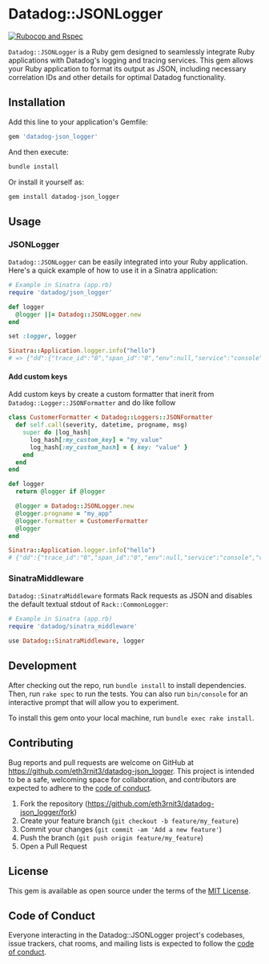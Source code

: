 # Datadog::JSONLogger

[![Rubocop and Rspec](https://github.com/Eth3rnit3/datadog-json_logger/actions/workflows/main.yml/badge.svg?branch=main)](https://github.com/Eth3rnit3/datadog-json_logger/actions/workflows/main.yml)

`Datadog::JSONLogger` is a Ruby gem designed to seamlessly integrate Ruby applications with Datadog's logging and tracing services. This gem allows your Ruby application to format its output as JSON, including necessary correlation IDs and other details for optimal Datadog functionality.

## Installation

Add this line to your application's Gemfile:

```ruby
gem 'datadog-json_logger'
```

And then execute:

```bash
bundle install
```

Or install it yourself as:

```bash
gem install datadog-json_logger
```

## Usage

### JSONLogger

`Datadog::JSONLogger` can be easily integrated into your Ruby application. Here's a quick example of how to use it in a Sinatra application:

```ruby
# Example in Sinatra (app.rb)
require 'datadog/json_logger'

def logger
  @logger ||= Datadog::JSONLogger.new
end

set :logger, logger

Sinatra::Application.logger.info("hello")
# => {"dd":{"trace_id":"0","span_id":"0","env":null,"service":"console","version":null},"timestamp":"2023-11-22 22:28:00 +0100","severity":"INFO ","progname":"","message":"hello"}
```

#### Add custom keys
Add custom keys by create a custom formatter that inerit from `Datadog::Logger::JSONFormatter` and do like follow
```ruby
class CustomerFormatter < Datadog::Loggers::JSONFormatter
  def self.call(severity, datetime, progname, msg)
    super do |log_hash|
      log_hash[:my_custom_key] = "my_value"
      log_hash[:my_custom_hash] = { key: "value" }
    end
  end
end

def logger
  return @logger if @logger

  @logger = Datadog::JSONLogger.new
  @logger.progname = "my_app"
  @logger.formatter = CustomerFormatter
  @logger
end

Sinatra::Application.logger.info("hello")
# {"dd":{"trace_id":"0","span_id":"0","env":null,"service":"console","version":null},"timestamp":"2023-11-22 22:46:01 +0100","severity":"INFO ","progname":"my_app","message":"hello","my_custom_key":"my_value","my_custom_hash":{"key":"value"}}
```

### SinatraMiddleware

`Datadog::SinatraMiddleware` formats Rack requests as JSON and disables the default textual stdout of `Rack::CommonLogger`:

```ruby
# Example in Sinatra (app.rb)
require 'datadog/sinatra_middleware'

use Datadog::SinatraMiddleware, logger
```

## Development

After checking out the repo, run `bundle install` to install dependencies. Then, run `rake spec` to run the tests. You can also run `bin/console` for an interactive prompt that will allow you to experiment.

To install this gem onto your local machine, run `bundle exec rake install`.

## Contributing

Bug reports and pull requests are welcome on GitHub at https://github.com/eth3rnit3/datadog-json_logger. This project is intended to be a safe, welcoming space for collaboration, and contributors are expected to adhere to the [code of conduct](https://github.com/eth3rnit3/datadog-json_logger/blob/main/CODE_OF_CONDUCT.md).

1. Fork the repository (https://github.com/eth3rnit3/datadog-json_logger/fork)
2. Create your feature branch (`git checkout -b feature/my_feature`)
3. Commit your changes (`git commit -am 'Add a new feature'`)
4. Push the branch (`git push origin feature/my_feature`)
5. Open a Pull Request

## License

This gem is available as open source under the terms of the [MIT License](https://opensource.org/licenses/MIT).

## Code of Conduct

Everyone interacting in the Datadog::JSONLogger project's codebases, issue trackers, chat rooms, and mailing lists is expected to follow the [code of conduct](https://github.com/eth3rnit3/datadog-json_logger/blob/main/CODE_OF_CONDUCT.md).